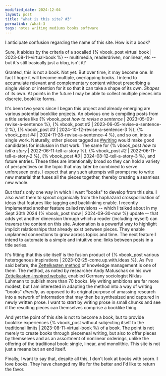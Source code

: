 ```yaml
---
modified_date: 2024-12-04
layout: post
title: "what is this site? #3"
permalink: /what-3
tags: notes writing mediums books software
---
```


I anticipate confusion regarding the name of this site.
How is it a book?
<!--more-->
Sure, it abides by the criteria of a socalled {% vbook_post virtual book | 2023-08-11-virtual-book %} -- multimedia, readerdriven, nonlinear, etc -- but it's still basically just a blog, isn't it?

Granted, this is not a book.
Not yet.
But over time, it may become one.
In fact I hope it will become multiple, overlapping books.
I intend to accumulate relevant and complementary content without prescribing a single vision or intention for it so that it can take a shape of its own.
_Shapes_ of its own.
At points in the future I may be able to collect multiple pieces into discrete, booklike forms.

It's been two years since I began this project and already emerging are various potential booklike projects.
An obvious one is compiling posts from a title series like {% vbook_post _how to revise a sentence_ | 2023-05-09-revise-a-sentence %}, {% vbook_post <em>#2</em> | 2023-06-05-revise-a-sentence-2 %}, {% vbook_post <em>#3</em> | 2024-10-12-revise-a-sentence-3 %}, {% vbook_post <em>#4</em> | 2024-11-28-revise-a-sentence-4 %}, and so on, into a single work.
Naturally, other pieces tagged as [#writing]({{site.baseurl}}/tags/writing) would make good candidates for inclusion in that work.
The same for {% vbook_post _how to tell a story_ | 2022-06-11-tell-a-story %}, {% vbook_post <em>#2</em> | 2022-06-11-tell-a-story-2 %}, {% vbook_post <em>#3</em> | 2024-08-12-tell-a-story-3 %}, and future entries.
These titles are intentionally broad so they can hold a variety of perspectives on the topic that may later be combined to serve unforeseen ends.
I expect that any such attempts will prompt me to write new material that fuses all the pieces together, thereby creating a seamless new whole.

But that's only one way in which I want "books" to develop from this site.
I also want them to sprout organically from the haphazard crosspollination of ideas that features like tagging and backlinking enable.
I recently implemented another feature called revisions -- which I talked about in my Sept 30th 2024 {% vbook_post /now | 2024-09-30-now %} update -- that adds yet another dimension through which a reader (including myself) can traverse the content on this site.
Automation is a powerful way to highlight implicit relationships that already exist between pieces.
They enable unplanned connections to grow across topics and time.
The next feature I intend to automate is a simple and intuitive one: links between posts in a title series.

It's fitting that this site itself is the fusion product of {% vbook_post various heterogenous inspirations | 2023-02-25-come.up.with.ideas %}.
As I've said before, the [Zettelkasten method](https://en.wikipedia.org/wiki/Zettelkasten) of knowledge management is one of them.
The method, as noted by researcher Andy Matuschak on his own [Zettelkasten-inspired website](https://notes.andymatuschak.org/zDcuS8A5uxGR8hQygsqP83A), enabled Germany sociologist Niklas Luhmann to publish more than 70 books.
My writing ambitions are far more modest, but I am interested in adapting the method into a way of writing "books" _directly_, as opposed to its original purpose of amassing research into a network of information that may then be synthesized and captured in newly written prose.
I want to _start_ by writing prose in small chunks and see if the resulting pieces can themselves comprise a booklike thing.

And yet the point of this site is not to become a book, but to provide booklike experiences {% vbook_post without subjecting itself to the traditional limits | 2023-08-11-virtual-book %} of a book.
The point is not merely to create books through piecemeal writing, but also to offer pieces by themselves and as an assortment of nonlinear orderings, unlike the offering of the traditional book: single, linear, and monolithic.
This site is not just a means but an end itself.

Finally, I want to say that, despite all this, I don't look at books with scorn.
I love books.
They have changed my life for the better and I'd like to return the favor.
